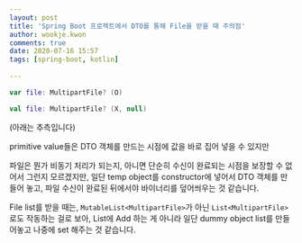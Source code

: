 ```yaml
---  
layout: post  
title: 'Spring Boot 프로젝트에서 DTO를 통해 File을 받을 때 주의점'  
author: wookje.kwon  
comments: true  
date: 2020-07-16 15:57  
tags: [spring-boot, kotlin]  
  
---  
```


```kotlin
var file: MultipartFile? (O)

val file: MultipartFile? (X, null)
```

(아래는 추측입니다)

primitive value들은 DTO 객체를 만드는 시점에 값을 바로 집어 넣을 수 있지만  

파일은 뭔가 비동기 처리가 되는지, 아니면 단순히 수신이 완료되는 시점을 보장할 수 없어서 그런지 모르겠지만, 일단 temp object를 constructor에 넣어서 DTO 객체를 만들어 놓고, 파일 수신이 완료된 뒤에서야 바이너리를 덮어씌우는 것 같습니다.  

File list를 받을 때는, `MutableList<MultipartFile>`가 아닌 `List<MultipartFile>`로도 작동하는 걸로 보아, List에 Add 하는 게 아니라 일단 dummy object list를 만들어놓고 나중에 set 해주는 것 같습니다.  